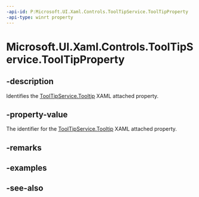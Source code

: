 ```yaml
---
-api-id: P:Microsoft.UI.Xaml.Controls.ToolTipService.ToolTipProperty
-api-type: winrt property
---
```


<!-- Property syntax
public Windows.UI.Xaml.DependencyProperty ToolTipProperty { get; }
-->

# Microsoft.UI.Xaml.Controls.ToolTipService.ToolTipProperty

## -description
Identifies the [ToolTipService.Tooltip](tooltipservice_tooltip.md) XAML attached property.

## -property-value
The identifier for the [ToolTipService.Tooltip](tooltipservice_tooltip.md) XAML attached property.

## -remarks

## -examples

## -see-also
